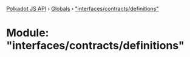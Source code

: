 [Polkadot JS API](../README.md) › [Globals](../globals.md) › ["interfaces/contracts/definitions"](_interfaces_contracts_definitions_.md)

# Module: "interfaces/contracts/definitions"


